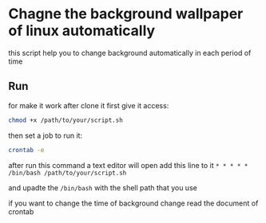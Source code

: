 # Chagne the background wallpaper of linux automatically

this script help you to change background automatically in each period of time

## Run

for make it work after clone it first give it access:

```bash
chmod +x /path/to/your/script.sh
```

then set a job to run it:

```bash
crontab -e
```

after run this command a text editor will open add this line to it  `* * * * * /bin/bash /path/to/your/script.sh` <br>

and upadte the `/bin/bash` with the shell path that you use <br>

if you want to change the time of background change read the document of crontab
